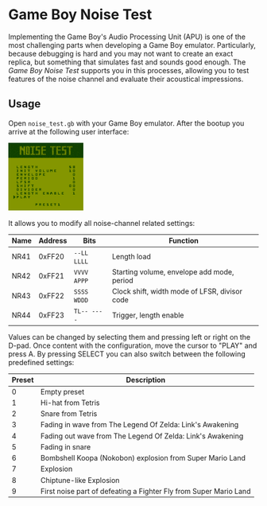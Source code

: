 # Game Boy Noise Test

Implementing the Game Boy's Audio Processing Unit (APU) is one of the most challenging parts when developing a Game Boy emulator.
Particularly, because debugging is hard and you may not want to create an exact replica, but something that simulates fast and sounds good enough.
The _Game Boy Noise Test_ supports you in this processes, allowing you to test features of the noise channel and evaluate their acoustical impressions.

## Usage

Open `noise_test.gb` with your Game Boy emulator.
After the bootup you arrive at the following user interface:

<img id="screenshot" src="readme_assets/screenshot.png"
alt="Screenshot of Game Boy Noise test"
width="30%">

It allows you to modify all noise-channel related settings:

| Name   | Address | Bits        | Function                                             |
|--------|---------|-------------|------------------------------------------------------|
| NR41   | 0xFF20  | `--LL LLLL` | Length load                                          |
| NR42   | 0xFF21  | `VVVV APPP` | Starting volume, envelope add mode, period           |
| NR43   | 0xFF22  | `SSSS WDDD` | Clock shift, width mode of LFSR, divisor code        |
| NR44   | 0xFF23  | `TL-- ----` | Trigger, length enable                               |

Values can be changed by selecting them and pressing left or right on the D-pad.
Once content with the configuration, move the cursor to "PLAY" and press A.
By pressing SELECT you can also switch between the following predefined settings:

| Preset | Description                                                       |
|--------|-------------------------------------------------------------------|
| 0      | Empty preset                                                      |
| 1      | Hi-hat from Tetris                                                |
| 2      | Snare from Tetris                                                 |
| 3      | Fading in wave from The Legend Of Zelda: Link's Awakening         |
| 4      | Fading out wave from The Legend Of Zelda: Link's Awakening        |
| 5      | Fading in snare                                                   |
| 6      | Bombshell Koopa (Nokobon) explosion from Super Mario Land         |
| 7      | Explosion                                                         |
| 8      | Chiptune-like Explosion                                           |
| 9      | First noise part of defeating a Fighter Fly from Super Mario Land |
